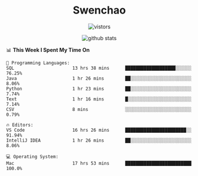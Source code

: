 <h1 align="center">Swenchao</h3>

<p align="center">
  <img src="https://visitor-badge.glitch.me/badge?page_id=Swenchao" alt="vistors" />
</p>

<p align="center">
  <img src="https://github-readme-stats.vercel.app/api?username=Swenchao&count_private=true&show_icons=true&theme=vue-dark&hide_title=true" alt="github stats" />
</p>

<!--START_SECTION:waka-->
📊 **This Week I Spent My Time On** 

```text
💬 Programming Languages: 
SQL                      13 hrs 38 mins      ███████████████████░░░░░░   76.25% 
Java                     1 hr 26 mins        ██░░░░░░░░░░░░░░░░░░░░░░░   8.06% 
Python                   1 hr 23 mins        ██░░░░░░░░░░░░░░░░░░░░░░░   7.74% 
Text                     1 hr 16 mins        █░░░░░░░░░░░░░░░░░░░░░░░░   7.14% 
CSV                      8 mins              ░░░░░░░░░░░░░░░░░░░░░░░░░   0.79%

🔥 Editors: 
VS Code                  16 hrs 26 mins      ███████████████████████░░   91.94% 
IntelliJ IDEA            1 hr 26 mins        ██░░░░░░░░░░░░░░░░░░░░░░░   8.06%

💻 Operating System: 
Mac                      17 hrs 53 mins      █████████████████████████   100.0%

```


<!--END_SECTION:waka-->
